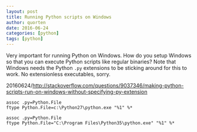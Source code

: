 ```yaml
---
layout: post
title: Running Python scripts on Windows
author: quorten
date: 2016-06-24
categories: [python]
tags: [python]
---
```


Very important for running Python on Windows.  How do you setup
Windows so that you can execute Python scripts like regular binaries?
Note that Windows needs the Python `.py` extensions to be sticking
around for this to work.  No extensionless executables, sorry.

20160624/http://stackoverflow.com/questions/9037346/making-python-scripts-run-on-windows-without-specifying-py-extension

    assoc .py=Python.File
    ftype Python.File=c:\Python27\python.exe "%1" %*

    assoc .py=Python.File
    ftype Python.File="C:\Program Files\Python35\python.exe" "%1" %*
